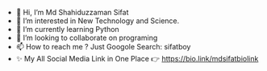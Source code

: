 - 👋 Hi, I’m Md Shahiduzzaman Sifat
- 👀 I’m interested in New Technology and Science.
- 🌱 I’m currently learning Python
- 💞️ I’m looking to collaborate on programing
- 📫 How to reach me ? Just Googole Search: sifatboy
- ✨ My All Social Media Link in One Place 👉 https://bio.link/mdsifatbiolink
